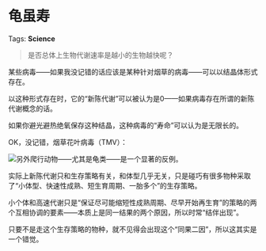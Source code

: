 # 龟虽寿

Tags: **Science**

> 是否总体上生物代谢速率是越小的生物越快呢？



某些病毒——如果我没记错的话应该是某种针对烟草的病毒——可以以结晶体形式存在。

以这种形式存在时，它的“新陈代谢”可以被认为是0——如果病毒存在所谓的新陈代谢概念的话。

如果你避光避热绝氧保存这种结晶，这种病毒的“寿命”可以认为是无限长的。

  


OK，没记错，烟草花叶病毒（TMV）：

![](https://picx.zhimg.com/50/v2-dd25784b995582215155f87f2c312faf_720w.jpg?source=1940ef5c)另外爬行动物——尤其是龟类——是一个显著的反例。

  


实际上新陈代谢只和生存策略有关，和体型几乎无关，只是碰巧有很多物种采取了“小体型、快速性成熟、短生育周期、一胎多个”的生存策略。

小个体和高速代谢只是“保证尽可能缩短性成熟周期、尽早开始再生育”的策略的两个互相协调的要素——本质上是同一结果的两个原因，所以时常“结伴出现”。

只要不是走这个生存策略的物种，就不见得会出现这个“同果二因”，所以这其实是一个错觉。




